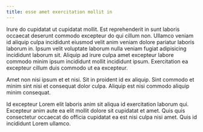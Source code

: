 ```yaml
---
title: esse amet exercitation mollit in
---
```


Irure do cupidatat ut cupidatat mollit. Est reprehenderit in sunt laboris occaecat deserunt commodo excepteur do qui cillum non. Ullamco veniam id aliquip culpa incididunt eiusmod velit anim veniam dolore pariatur laboris laborum in. Ipsum velit voluptate laborum nulla veniam fugiat adipisicing incididunt laborum sit. Aliquip ad irure culpa amet excepteur labore commodo minim ipsum incididunt mollit incididunt ipsum. Exercitation ea excepteur cillum duis commodo ut ea excepteur.

Amet non nisi ipsum et et nisi. Sit in proident id ex aliquip. Sint commodo et minim sint nisi et consequat dolor culpa. Aliquip est nisi commodo aliquip minim consequat.

Id excepteur Lorem elit laboris anim sit aliqua id exercitation laborum qui. Excepteur anim aute ea elit mollit dolore sit cupidatat et amet. Quis quis consectetur occaecat do officia cupidatat ea est nisi culpa nisi amet. Quis id incididunt Lorem ullamco.